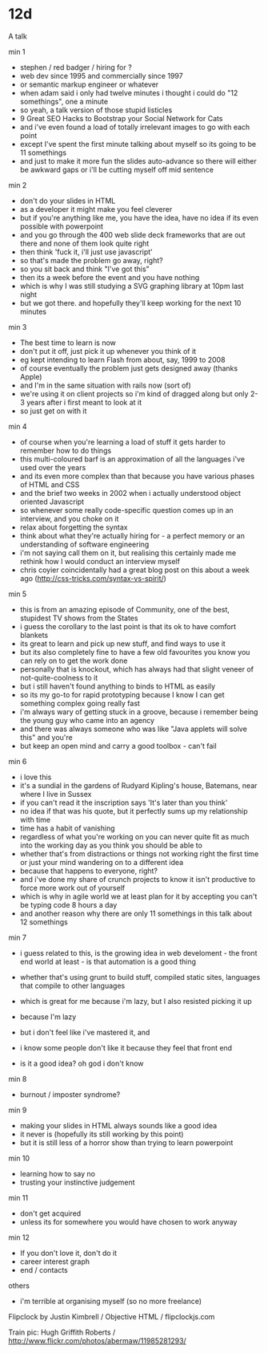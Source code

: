 12d
===

A talk

min 1
 - stephen / red badger / hiring for ?
 - web dev since 1995 and commercially since 1997
 - or semantic markup engineer or whatever
 - when adam said i only had twelve minutes i thought i could do "12 somethings", one a minute
 - so yeah, a talk version of those stupid listicles
 - 9 Great SEO Hacks to Bootstrap your Social Network for Cats
 - and i've even found a load of totally irrelevant images to go with each point
 - except I've spent the first minute talking about myself so its going to be 11 somethings
 - and just to make it more fun the slides auto-advance so there will either be awkward gaps or i'll be cutting myself off mid sentence

min 2
 - don't do your slides in HTML
 - as a developer it might make you feel cleverer
 - but if you're anything like me, you have the idea, have no idea if its even possible with powerpoint
 - and you go through the 400 web slide deck frameworks that are out there and none of them look quite right
 - then think 'fuck it, i'll just use javascript'
 - so that's made the problem go away, right?
 - so you sit back and think "I've got this"
 - then its a week before the event and you have nothing
 - which is why I was still studying a SVG graphing library at 10pm last night
 - but we got there. and hopefully they'll keep working for the next 10 minutes

min 3
 - The best time to learn is now
 - don't put it off, just pick it up whenever you think of it
 - eg kept intending to learn Flash from about, say, 1999 to 2008
 - of course eventually the problem just gets designed away (thanks Apple)
 - and I'm in the same situation with rails now (sort of)
 - we're using it on client projects so i'm kind of dragged along but only 2-3 years after i first meant to look at it
 - so just get on with it

min 4
 - of course when you're learning a load of stuff it gets harder to remember how to do things
 - this multi-coloured barf is an approximation of all the languages i've used over the years
 - and its even more complex than that because you have various phases of HTML and CSS
 - and the brief two weeks in 2002 when i actually understood object oriented Javascript
 - so whenever some really code-specific question comes up in an interview, and you choke on it
 - relax about forgetting the syntax
 - think about what they're actually hiring for - a perfect memory or an understanding of software engineering
 - i'm not saying call them on it, but realising this certainly made me rethink how I would conduct an interview myself
 - chris coyier coincidentally had a great blog post on this about a week ago (http://css-tricks.com/syntax-vs-spirit/)

min 5
 - this is from an amazing episode of Community, one of the best, stupidest TV shows from the States
 - i guess the corollary to the last point is that its ok to have comfort blankets
 - its great to learn and pick up new stuff, and find ways to use it
 - but its also completely fine to have a few old favourites you know you can rely on to get the work done
 - personally that is knockout, which has always had that slight veneer of not-quite-coolness to it
 - but i still haven't found anything to binds to HTML as easily
 - so its my go-to for rapid prototyping because I know I can get something complex going really fast
 - i'm always wary of getting stuck in a groove, because i remember being the young guy who came into an agency
 - and there was always someone who was like "Java applets will solve this" and you're <grumbling noise>
 - but keep an open mind and carry a good toolbox - can't fail

min 6
 - i love this
 - it's a sundial in the gardens of Rudyard Kipling's house, Batemans, near where I live in Sussex
 - if you can't read it the inscription says 'It's later than you think'
 - no idea if that was his quote, but it perfectly sums up my relationship with time
 - time has a habit of vanishing
 - regardless of what you're working on you can never quite fit as much into the working day as you think you should be able to
 - whether that's from distractions or things not working right the first time or just your mind wandering on to a different idea
 - because that happens to everyone, right?
 - and i've done my share of crunch projects to know it isn't productive to force more work out of yourself
 - which is why in agile world we at least plan for it by accepting you can't be typing code 8 hours a day
 - and another reason why there are only 11 somethings in this talk about 12 somethings

min 7
 - i guess related to this, is the growing idea in web develoment - the front end world at least - is that automation is a good thing
 - whether that's using grunt to build stuff, compiled static sites, languages that compile to other languages
 - which is great for me because i'm lazy, but I also resisted picking it up
 - because I'm lazy
 - but i don't feel like i've mastered it, and

 - i know some people don't like it because they feel that front end 

 - is it a good idea? oh god i don't know


min 8
 - burnout / imposter syndrome?

min 9
 - making your slides in HTML always sounds like a good idea
 - it never is (hopefully its still working by this point)
 - but it is still less of a horror show than trying to learn powerpoint

min 10
 - learning how to say no
 - trusting your instinctive judgement

min 11
 - don't get acquired
 - unless its for somewhere you would have chosen to work anyway

min 12
 - If you don't love it, don't do it
 - career interest graph
 - end / contacts


others
 - i'm terrible at organising myself (so no more freelance)


 Flipclock by Justin Kimbrell / Objective HTML / flipclockjs.com

 Train pic: Hugh Griffith Roberts / http://www.flickr.com/photos/abermaw/11985281293/